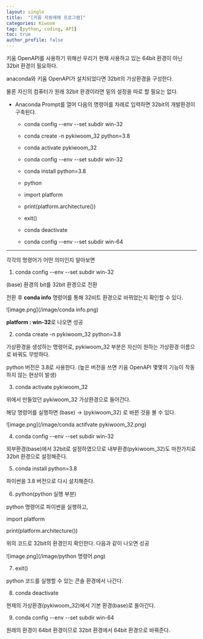 ```yaml
---
layout: single
title:  "[키움 자동매매 프로그램]"
categories: Kiwoom
tag: [python, coding, API]
toc: true
author_profile: false
---
```


<head>
  <style>
    table.dataframe {
      white-space: normal;
      width: 100%;
      height: 240px;
      display: block;
      overflow: auto;
      font-family: Arial, sans-serif;
      font-size: 0.9rem;
      line-height: 20px;
      text-align: center;
      border: 0px !important;
    }

    table.dataframe th {
      text-align: center;
      font-weight: bold;
      padding: 8px;
    }

    table.dataframe td {
      text-align: center;
      padding: 8px;
    }

    table.dataframe tr:hover {
      background: #b8d1f3; 
    }

    .output_prompt {
      overflow: auto;
      font-size: 0.9rem;
      line-height: 1.45;
      border-radius: 0.3rem;
      -webkit-overflow-scrolling: touch;
      padding: 0.8rem;
      margin-top: 0;
      margin-bottom: 15px;
      font: 1rem Consolas, "Liberation Mono", Menlo, Courier, monospace;
      color: $code-text-color;
      border: solid 1px $border-color;
      border-radius: 0.3rem;
      word-break: normal;
      white-space: pre;
    }

  .dataframe tbody tr th:only-of-type {
      vertical-align: middle;
  }

  .dataframe tbody tr th {
      vertical-align: top;
  }

  .dataframe thead th {
      text-align: center !important;
      padding: 8px;
  }

  .page__content p {
      margin: 0 0 0px !important;
  }

  .page__content p > strong {
    font-size: 0.8rem !important;
  }

  </style>
</head>


키움 OpenAPI를 사용하기 위해선 우리가 현재 사용하고 있는 64bit 환경이 아닌 32bit 환경이 필요하다.



anaconda와 키움 OpenAPI가 설치되었다면 32bit의 가상환경을 구성한다.



물론 자신의 컴퓨터가 원래 32bit 환경이라면 밑의 설정을 따로 할 필요는 없다.


- Anaconda Prompt를 열어 다음의 명령어를 차례로 입력하면 32bit의 개발환경이 구축된다.



    - conda config --env --set subdir win-32

    - conda create -n pykiwoom_32 python=3.8

    - conda activate pykiwoom_32

    - conda config --env --set subdir win-32

    - conda install python=3.8

    - python

    - import platform

    - print(platform.architecture())

    - exit()

    - conda deactivate

    - conda config --env --set subdir win-64


***


각각의 명령어가 어떤 의미인지 알아보면



1. conda config --env --set subdir win-32



(base) 환경의 bit를 32bit 환경으로 전환



전환 후 **conda info** 명령어를 통해 32비트 환경으로 바뀌었는지 확인할 수 있다.


![image.png](/image/conda info.png)



**platform : win-32**로 나오면 성공



2. conda create -n pykiwoom_32 python=3.8



가상환경을 생성하는 명령어로, pykiwoom_32 부분은 자신이 원하는 가상환경 이름으로 바꿔도 무방하다.



python 버전은 3.8로 사용한다. (높은 버전을 쓰면 키움 OpenAPI 몇몇의 기능이 작동하지 않는 현상이 발생)



3. conda activate pykiwoom_32



위에서 만들었던 pykiwoom_32 가상환경으로 들어간다.



해당 명령어를 실행하면 (base) → (pykiwoom_32) 로 바뀐 것을 볼 수 있다.


![image.png](/image/conda actifvate pykiwoom_32.png)



4. conda config --env --set subdir win-32



외부환경(base)에서 32bit로 설정하였으므로 내부환경(pykiwoom_32)도 마찬가지로 32bit 환경으로 설정해준다.



5. conda install python=3.8



파이썬을 3.8 버전으로 다시 설치해준다.



6. python(python 실행 부분)



python 명령어로 파이썬을 실행하고,



import platform



print(platform.architecture())



위의 코드로 32bit의 환경인지 확인한다. 다음과 같이 나오면 성공


![image.png](/image/python 명령어.png)



7. exit()



python 코드를 실행할 수 있는 콘솔 환경에서 나간다.



8. conda deactivate



현재의 가상환경(pykiwoom_32)에서 기본 환경(base)로 돌아간다.



9. conda config --env --set subdir win-64



원래의 환경이 64bit 환경이므로 32bit 환경에서 64bit 환경으로 바꿔준다.

